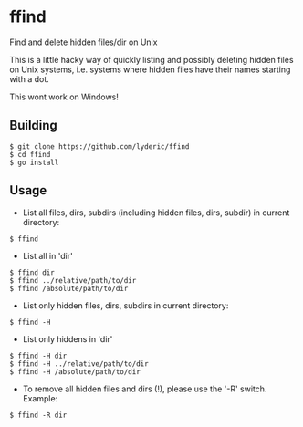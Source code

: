 # ffind
Find and delete hidden files/dir on Unix

This is a little hacky way of quickly listing and possibly deleting hidden files on Unix systems, i.e. systems where hidden files have their names starting with a dot.

This wont work on Windows!

## Building

```
$ git clone https://github.com/lyderic/ffind
$ cd ffind
$ go install
```

## Usage

- List all files, dirs, subdirs (including hidden files, dirs, subdir) in current directory:

```
$ ffind
```

- List all in 'dir'

```
$ ffind dir
$ ffind ../relative/path/to/dir
$ ffind /absolute/path/to/dir
```

- List only hidden files, dirs, subdirs in current directory:

```
$ ffind -H
```

- List only hiddens in 'dir'

```
$ ffind -H dir
$ ffind -H ../relative/path/to/dir
$ ffind -H /absolute/path/to/dir
```

- To remove all hidden files and dirs (!), please use the '-R' switch. Example:

```
$ ffind -R dir
```

